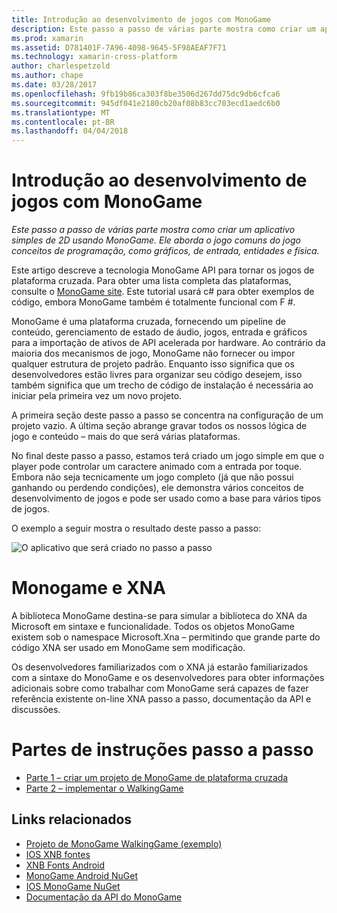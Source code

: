 ```yaml
---
title: Introdução ao desenvolvimento de jogos com MonoGame
description: Este passo a passo de várias parte mostra como criar um aplicativo simples de 2D usando MonoGame.  Ele aborda o jogo comuns do jogo conceitos de programação, como gráficos, de entrada, entidades e física.
ms.prod: xamarin
ms.assetid: D781401F-7A96-4098-9645-5F98AEAF7F71
ms.technology: xamarin-cross-platform
author: charlespetzold
ms.author: chape
ms.date: 03/28/2017
ms.openlocfilehash: 9fb19b86ca303f8be3506d267dd75dc9db6cfca6
ms.sourcegitcommit: 945df041e2180cb20af08b83cc703ecd1aedc6b0
ms.translationtype: MT
ms.contentlocale: pt-BR
ms.lasthandoff: 04/04/2018
---
```

# <a name="introduction-to-game-development-with-monogame"></a>Introdução ao desenvolvimento de jogos com MonoGame

_Este passo a passo de várias parte mostra como criar um aplicativo simples de 2D usando MonoGame.  Ele aborda o jogo comuns do jogo conceitos de programação, como gráficos, de entrada, entidades e física._

Este artigo descreve a tecnologia MonoGame API para tornar os jogos de plataforma cruzada. Para obter uma lista completa das plataformas, consulte o [MonoGame site](http://www.monogame.net/). Este tutorial usará c# para obter exemplos de código, embora MonoGame também é totalmente funcional com F #.

MonoGame é uma plataforma cruzada, fornecendo um pipeline de conteúdo, gerenciamento de estado de áudio, jogos, entrada e gráficos para a importação de ativos de API acelerada por hardware. Ao contrário da maioria dos mecanismos de jogo, MonoGame não fornecer ou impor qualquer estrutura de projeto padrão.  Enquanto isso significa que os desenvolvedores estão livres para organizar seu código desejem, isso também significa que um trecho de código de instalação é necessária ao iniciar pela primeira vez um novo projeto.

A primeira seção deste passo a passo se concentra na configuração de um projeto vazio. A última seção abrange gravar todos os nossos lógica de jogo e conteúdo – mais do que será várias plataformas.

No final deste passo a passo, estamos terá criado um jogo simple em que o player pode controlar um caractere animado com a entrada por toque.  Embora não seja tecnicamente um jogo completo (já que não possui ganhando ou perdendo condições), ele demonstra vários conceitos de desenvolvimento de jogos e pode ser usado como a base para vários tipos de jogos. 

O exemplo a seguir mostra o resultado deste passo a passo:

![](images/image1.gif "O aplicativo que será criado no passo a passo")

# <a name="monogame-and-xna"></a>Monogame e XNA

A biblioteca MonoGame destina-se para simular a biblioteca do XNA da Microsoft em sintaxe e funcionalidade.  Todos os objetos MonoGame existem sob o namespace Microsoft.Xna – permitindo que grande parte do código XNA ser usado em MonoGame sem modificação. 

Os desenvolvedores familiarizados com o XNA já estarão familiarizados com a sintaxe do MonoGame e os desenvolvedores para obter informações adicionais sobre como trabalhar com MonoGame será capazes de fazer referência existente on-line XNA passo a passo, documentação da API e discussões.


# <a name="walkthrough-parts"></a>Partes de instruções passo a passo

- [Parte 1 – criar um projeto de MonoGame de plataforma cruzada](~/graphics-games/monogame/introduction/part1.md)
- [Parte 2 – implementar o WalkingGame](~/graphics-games/monogame/introduction/part2.md)

## <a name="related-links"></a>Links relacionados

- [Projeto de MonoGame WalkingGame (exemplo)](https://developer.xamarin.com/samples/mobile/WalkingGameMG/)
- [IOS XNB fontes](https://github.com/mono/CocosSharp/tree/master/Samples/GameStarterKit/GameStarterKit/Content/fonts)
- [XNB Fonts Android](https://github.com/mono/CocosSharp/tree/master/Samples/GameStarterKit/GameStarterKit/Assets/Content/fonts)
- [MonoGame Android NuGet](https://www.nuget.org/packages/MonoGame.Framework.Android/)
- [IOS MonoGame NuGet](https://www.nuget.org/packages/MonoGame.Framework.iOS/)
- [Documentação da API do MonoGame](http://www.monogame.net/documentation/?page=main)
